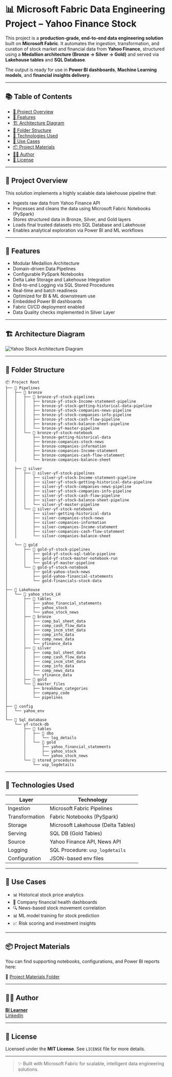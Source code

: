 # 📊 Microsoft Fabric Data Engineering Project – Yahoo Finance Stock

This project is a **production-grade, end-to-end data engineering solution** built on **Microsoft Fabric**. It automates the ingestion, transformation, and curation of stock market and financial data from **Yahoo Finance**, structured using a **Medallion architecture (Bronze → Silver → Gold)** and served via **Lakehouse tables** and **SQL Database**.

The output is ready for use in **Power BI dashboards**, **Machine Learning models**, and **financial insights delivery**.

---

## 📚 Table of Contents

- [🚀 Project Overview](#-project-overview)
- [🌟 Features](#-features)
- [🏗️ Architecture Diagram](#-architecture-diagram)
- [📁 Folder Structure](#-folder-structure)
- [🔧 Technologies Used](#-technologies-used)
- [🧠 Use Cases](#-use-cases)
- [📦 Project Materials](#-project-materials)
- [👨‍💼 Author](#-author)
- [📄 License](#-license)

---

## 🚀 Project Overview

This solution implements a highly scalable data lakehouse pipeline that:

- Ingests raw data from Yahoo Finance API
- Processes and cleans the data using Microsoft Fabric Notebooks (PySpark)
- Stores structured data in Bronze, Silver, and Gold layers
- Loads final trusted datasets into SQL Database and Lakehouse
- Enables analytical exploration via Power BI and ML workflows

---

## 🌟 Features

- Modular Medallion Architecture
- Domain-driven Data Pipelines
- Configurable PySpark Notebooks
- Delta Lake Storage and Lakehouse Integration
- End-to-end Logging via SQL Stored Procedures
- Real-time and batch readiness
- Optimized for BI & ML downstream use
- Embedded Power BI dashboards
- Fabric CI/CD deployment enabled
- Data Quality checks implemented in Silver Layer
---

## 🏗️ Architecture Diagram
![Yahoo Stock Architecture Diagram](https://raw.githubusercontent.com/bitoollearner/de-project-BI-Learner/refs/heads/main/yahoo-finance/Yahoo-Stock-Architecture.svg)

---

## 📁 Folder Structure

```text
📦 Project Root
├── 📂 Pipelines
│   ├── 📂 bronze
│   │   ├── 📂 bronze-yf-stock-pipelines
│   │   │   ├── bronze-yf-stock-Income-statement-pipeline
│   │   │   ├── bronze-yf-stock-getting-historical-data-pipeline
│   │   │   ├── bronze-yf-stock-companies-news-pipeline
│   │   │   ├── bronze-yf-stock-companies-info-pipeline
│   │   │   ├── bronze-yf-stock-cash-flow-pipeline
│   │   │   ├── bronze-yf-stock-balance-sheet-pipeline
│   │   │   └── bronze-yf-master-pipeline
│   │   └── 📂 bronze-yf-stock-notebook
│   │       ├── bronze-getting-historical-data
│   │       ├── bronze-companies-stock-news
│   │       ├── bronze-companies-information
│   │       ├── bronze-companies-Income-statement
│   │       ├── bronze-companies-cash-flow-statement
│   │       └── bronze-companies-balance-sheet
│
│   ├── 📂 silver
│   │   ├── 📂 silver-yf-stock-pipelines
│   │   │   ├── silver-yf-stock-Income-statement-pipeline
│   │   │   ├── silver-yf-stock-getting-historical-data-pipeline
│   │   │   ├── silver-yf-stock-companies-news-pipeline
│   │   │   ├── silver-yf-stock-companies-info-pipeline
│   │   │   ├── silver-yf-stock-cash-flow-pipeline
│   │   │   ├── silver-yf-stock-balance-sheet-pipeline
│   │   │   └── silver-yf-master-pipeline
│   │   └── 📂 silver-yf-stock-notebook
│   │       ├── silver-getting-historical-data
│   │       ├── silver-companies-stock-news
│   │       ├── silver-companies-information
│   │       ├── silver-companies-Income-statement
│   │       ├── silver-companies-cash-flow-statement
│   │       └── silver-companies-balance-sheet
│
│   └── 📂 gold
│       ├── 📂 gold-yf-stock-pipelines
│       │   ├── gold-yf-stock-sql-table-pipeline
│       │   ├── gold-yf-stock-master-notebook-run
│       │   └── gold-yf-master-pipeline
│       └── 📂 gold-yf-stock-notebook
│           ├── gold-yahoo-stock-news
│           ├── gold-yahoo-financial-statements
│           └── gold-financials-stock-data
│
├── 📂 Lakehouse
│   └── 📂 yahoo_stock_LH
│       ├── 📂 tables
│       │   ├── yahoo_financial_statements
│       │   ├── yahoo_stock
│       │   └── yahoo_stock_news
│       ├── 📂 bronze
│       │   ├── comp_bal_sheet_data
│       │   ├── comp_cash_flow_data
│       │   ├── comp_incm_stmt_data
│       │   ├── comp_info_data
│       │   ├── comp_news_data
│       │   └── yfinance_data
│       ├── 📂 silver
│       │   ├── comp_bal_sheet_data
│       │   ├── comp_cash_flow_data
│       │   ├── comp_incm_stmt_data
│       │   ├── comp_info_data
│       │   ├── comp_news_data
│       │   └── yfinance_data
│       ├── 📂 gold
│       └── 📂 master_files
│           ├── breakdown_categories
│           ├── company_code
│           └── pipelines
│
├── 📂 config
│   └── yahoo_env
│
└── 📂 Sql_database
    └── yf-stock-db
        ├── 📂 tables
        │   ├── 📂 dbo
        │   │   └── log_details
        │   └── 📂 gold
        │       ├── yahoo_financial_statements
        │       ├── yahoo_stock
        │       └── yahoo_stock_news
        └── 📂 stored_procedures
            └── usp_logdetails
```

---

## 🔧 Technologies Used

| Layer          | Technology                         |
| -------------- | ---------------------------------- |
| Ingestion      | Microsoft Fabric Pipelines         |
| Transformation | Fabric Notebooks (PySpark)         |
| Storage        | Microsoft Lakehouse (Delta Tables) |
| Serving        | SQL DB (Gold Tables)               |
| Source         | Yahoo Finance API, News API        |
| Logging        | SQL Procedure: `usp_logdetails`    |
| Configuration  | JSON-based env files               |

---


## 🧠 Use Cases

- 📊 Historical stock price analytics
- 💼 Company financial health dashboards
- 🔍 News-based stock movement correlation
- 📊 ML model training for stock prediction
- 📈 Risk scoring and investment insights

---

## 📦 Project Materials

You can find supporting notebooks, configurations, and Power BI reports here:

🔗 [Project Materials Folder](https://github.com/bitoollearner/de-project-BI-Learner/blob/main/yahoo-finance/Yahoo%20Stock%20End%20to%20End%20Project.zip)

---

## 👨‍💼 Author

[**BI Learner**](www.youtube.com/@bilearner)\
[LinkedIn](https://www.linkedin.com/in/bilearner/)

---

## 📄 License

Licensed under the **MIT License**. See `LICENSE` file for more details.

---

> ✨ Built with Microsoft Fabric for scalable, intelligent data engineering solutions.

